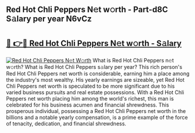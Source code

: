## Red Hot Chli Peppers N𝚎t w𝚘rth - Part-d8C S𝚊lary per year N6vCz

# <h2><a href="http://gc1ib9q.nevu.top/?p=Red+Hot+Chli+Peppers">🔗 👉🔴 Red Hot Chli Peppers N𝚎t w𝚘rth - S𝚊lary</a></h2>

[![Red Hot Chli Peppers N𝚎t W𝚘rth](https://i.imgur.com/Oavwk0R.jpeg)](http://gc1ib9q.nevu.top/?p=Red+Hot+Chli+Peppers)
What is Red Hot Chli Peppers n𝚎t w𝚘rth? What is Red Hot Chli Peppers s𝚊lary per year?
This rich person's Red Hot Chli Peppers net worth is considerable, earning him a place among the industry's most wealthy. His yearly earnings are sizeable, yet Red Hot Chli Peppers net worth is speculated to be more significant due to his varied business pursuits and real estate possessions. With a Red Hot Chli Peppers net worth placing him among the world's richest, this man is celebrated for his business acumen and financial shrewdness. This prosperous individual, possessing a Red Hot Chli Peppers net worth in the billions and a notable yearly compensation, is a prime example of the force of tenacity, dedication, and financial shrewdness.
